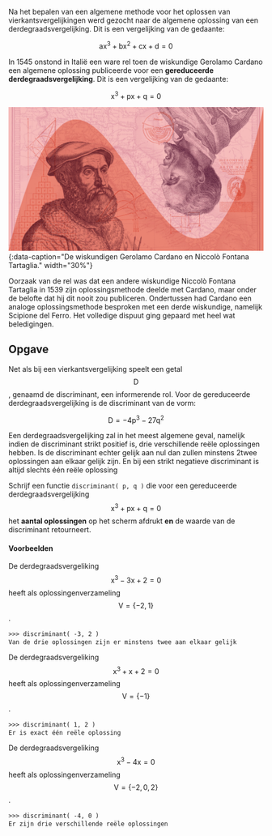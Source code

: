 Na het bepalen van een algemene methode voor het oplossen van vierkantsvergelijkingen werd gezocht naar de algemene oplossing van een derdegraadsvergelijking. Dit is een vergelijking van de gedaante:

$$\mathsf{ax^3+bx^2+cx+d=0}$$

In 1545 onstond in Italië een ware rel toen de wiskundige Gerolamo Cardano een algemene oplossing publiceerde voor een **gereduceerde derdegraadsvergelijking**. Dit is een vergelijking van de gedaante:

$$\mathsf{x^3+px+q=0}$$

![De wiskundigen Gerolamo Cardano en Niccolò Fontana Tartaglia.](media/Cardano-Tartaglia.jpg "Cardano en Tartaglia"){:data-caption="De wiskundigen Gerolamo Cardano en Niccolò Fontana Tartaglia." width="30%"}

Oorzaak van de rel was dat een andere wiskundige Niccolò Fontana Tartaglia in 1539 zijn oplossingsmethode deelde met Cardano, maar onder de belofte dat hij dit nooit zou publiceren. Ondertussen had Cardano een analoge oplossingsmethode besproken met een derde wiskundige, namelijk Scipione del Ferro. Het volledige dispuut ging gepaard met heel wat beledigingen.

## Opgave

Net als bij een vierkantsvergelijking speelt een getal $$\mathsf{D}$$, genaamd de discriminant, een informerende rol. Voor de gereduceerde derdegraadsvergelijking is de discriminant van de vorm:

$$\mathsf{D = -4p^3 -27q^2}$$

Een derdegraadsvergelijking zal in het meest algemene geval, namelijk indien de discriminant strikt positief is, drie verschillende reële oplossingen hebben. Is de discriminant echter gelijk aan nul dan zullen minstens 2twee oplossingen aan elkaar gelijk zijn. En bij een strikt negatieve discriminant is altijd slechts één reële oplossing

Schrijf een functie `discriminant( p, q )` die voor een gereduceerde derdegraadsvergelijking $$\mathsf{x^3+px+q=0}$$ het **aantal oplossingen** op het scherm afdrukt **en** de waarde van de discriminant retourneert.

#### Voorbeelden
De derdegraadsvergeliking $$\mathsf{x^3-3x+2=0}$$ heeft als oplossingenverzameling $$\mathsf{V = \{-2, 1\}}$$.
```
>>> discriminant( -3, 2 )
Van de drie oplossingen zijn er minstens twee aan elkaar gelijk
```

De derdegraadsvergeliking $$\mathsf{x^3+x+2 = 0}$$ heeft als oplossingenverzameling $$\mathsf{V = \{-1\}}$$.
```
>>> discriminant( 1, 2 )
Er is exact één reële oplossing
```

De derdegraadsvergeliking $$\mathsf{x^3-4x= 0}$$ heeft als oplossingenverzameling $$\mathsf{V = \{-2,0,2\}}$$.
```
>>> discriminant( -4, 0 ) 
Er zijn drie verschillende reële oplossingen
```